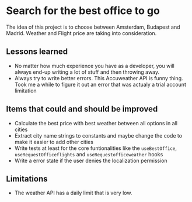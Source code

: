 # Search for the best office to go

The idea of this project is to choose between Amsterdam, Budapest and Madrid. Weather and Flight price are taking into consideration.

## Lessons learned

* No matter how much experience you have as a developer, you will always end-up writing a lot of stuff and then throwing away.
* Always try to write better errors. This Accuweather API is funny thing. Took me a while to figure it out an error that was actualy a trial account limitation

## Items that could and should be improved

* Calculate the best price with best weather between all options in all cities
* Extract city name strings to constants and maybe change the code to make it easier to add other cities
* Write tests at least for the core funtionalities like the `useBestOffice`, `useRequestOfficeflights` and `useRequestofficeweather` hooks
* Write a error state if the user denies the localization permission

## Limitations

* The weather API has a daily limit that is very low.